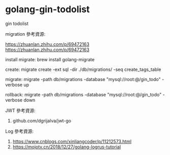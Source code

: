 # golang-gin-todolist
gin todolist

migration 參考資源:

https://zhuanlan.zhihu.com/p/69472163
https://zhuanlan.zhihu.com/p/69472163

install migrate: brew install golang-migrate

create: migrate create -ext sql -dir ./db/migrations/ -seq create_tags_table 

migrate: migrate -path db/migrations -database "mysql://root:@/gin_todo" -verbose up

rollback:  migrate -path db/migrations -database "mysql://root:@/gin_todo" -verbose down

JWT 參考資源:
1. github.com/dgrijalva/jwt-go

Log 參考資源:
1. https://www.cnblogs.com/xinliangcoder/p/11212573.html
2. https://mojotv.cn/2018/12/27/golang-logrus-tutorial
